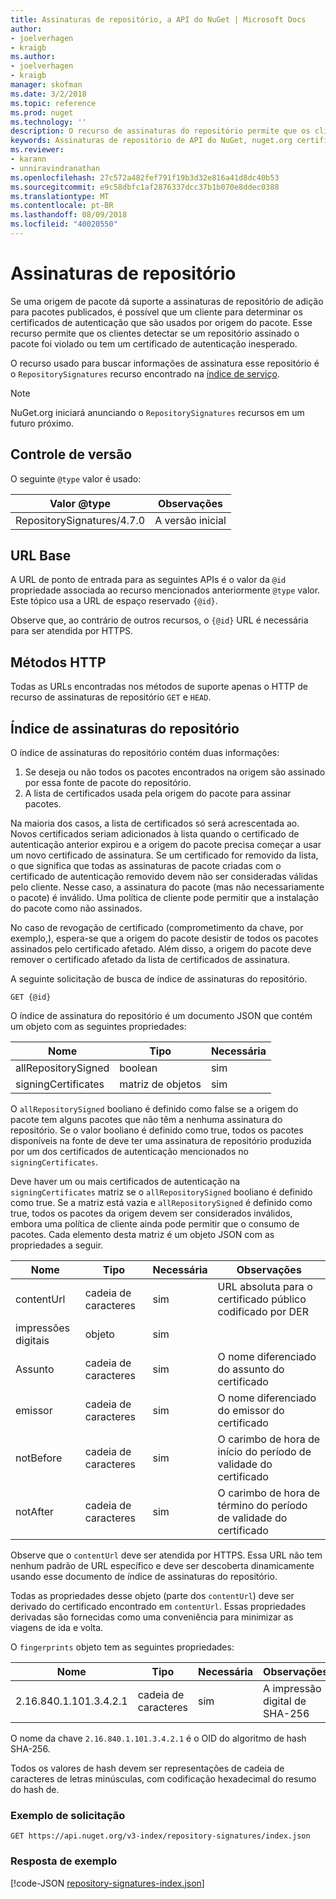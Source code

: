 ```yaml
---
title: Assinaturas de repositório, a API do NuGet | Microsoft Docs
author:
- joelverhagen
- kraigb
ms.author:
- joelverhagen
- kraigb
manager: skofman
ms.date: 3/2/2018
ms.topic: reference
ms.prod: nuget
ms.technology: ''
description: O recurso de assinaturas do repositório permite que os clientes origens de pacote em anunciar o seu repositório de recursos de assinatura.
keywords: Assinaturas de repositório de API do NuGet, nuget.org certificados de assinatura, assinatura do pacote nuget.org
ms.reviewer:
- karann
- unniravindranathan
ms.openlocfilehash: 27c572a482fef791f19b3d32e816a41d8dc40b53
ms.sourcegitcommit: e9c58dbfc1af2876337dcc37b1b070e8ddec0388
ms.translationtype: MT
ms.contentlocale: pt-BR
ms.lasthandoff: 08/09/2018
ms.locfileid: "40020550"
---
```

# <a name="repository-signatures"></a>Assinaturas de repositório

Se uma origem de pacote dá suporte a assinaturas de repositório de adição para pacotes publicados, é possível que um cliente para determinar os certificados de autenticação que são usados por origem do pacote. Esse recurso permite que os clientes detectar se um repositório assinado o pacote foi violado ou tem um certificado de autenticação inesperado.

O recurso usado para buscar informações de assinatura esse repositório é o `RepositorySignatures` recurso encontrado na [índice de serviço](service-index.md).

> [!Note]
> NuGet.org iniciará anunciando o `RepositorySignatures` recursos em um futuro próximo.

## <a name="versioning"></a>Controle de versão

O seguinte `@type` valor é usado:

Valor @type                | Observações
-------------------------- | -----
RepositorySignatures/4.7.0 | A versão inicial

## <a name="base-url"></a>URL Base

A URL de ponto de entrada para as seguintes APIs é o valor da `@id` propriedade associada ao recurso mencionados anteriormente `@type` valor. Este tópico usa a URL de espaço reservado `{@id}`.

Observe que, ao contrário de outros recursos, o `{@id}` URL é necessária para ser atendida por HTTPS.

## <a name="http-methods"></a>Métodos HTTP

Todas as URLs encontradas nos métodos de suporte apenas o HTTP de recurso de assinaturas de repositório `GET` e `HEAD`.

## <a name="repository-signatures-index"></a>Índice de assinaturas do repositório

O índice de assinaturas do repositório contém duas informações:

1. Se deseja ou não todos os pacotes encontrados na origem são assinado por essa fonte de pacote do repositório.
1. A lista de certificados usada pela origem do pacote para assinar pacotes.

Na maioria dos casos, a lista de certificados só será acrescentada ao. Novos certificados seriam adicionados à lista quando o certificado de autenticação anterior expirou e a origem do pacote precisa começar a usar um novo certificado de assinatura. Se um certificado for removido da lista, o que significa que todas as assinaturas de pacote criadas com o certificado de autenticação removido devem não ser consideradas válidas pelo cliente. Nesse caso, a assinatura do pacote (mas não necessariamente o pacote) é inválido. Uma política de cliente pode permitir que a instalação do pacote como não assinados.

No caso de revogação de certificado (comprometimento da chave, por exemplo,), espera-se que a origem do pacote desistir de todos os pacotes assinados pelo certificado afetado. Além disso, a origem do pacote deve remover o certificado afetado da lista de certificados de assinatura.

A seguinte solicitação de busca de índice de assinaturas do repositório.

    GET {@id}

O índice de assinatura do repositório é um documento JSON que contém um objeto com as seguintes propriedades:

Nome                | Tipo             | Necessária
------------------- | ---------------- | --------
allRepositorySigned | boolean          | sim
signingCertificates | matriz de objetos | sim

O `allRepositorySigned` booliano é definido como false se a origem do pacote tem alguns pacotes que não têm a nenhuma assinatura do repositório. Se o valor booliano é definido como true, todos os pacotes disponíveis na fonte de deve ter uma assinatura de repositório produzida por um dos certificados de autenticação mencionados no `signingCertificates`.

Deve haver um ou mais certificados de autenticação na `signingCertificates` matriz se o `allRepositorySigned` booliano é definido como true. Se a matriz está vazia e `allRepositorySigned` é definido como true, todos os pacotes da origem devem ser considerados inválidos, embora uma política de cliente ainda pode permitir que o consumo de pacotes. Cada elemento desta matriz é um objeto JSON com as propriedades a seguir.

Nome         | Tipo   | Necessária | Observações
------------ | ------ | -------- | -----
contentUrl   | cadeia de caracteres | sim      | URL absoluta para o certificado público codificado por DER
impressões digitais | objeto | sim      |
Assunto      | cadeia de caracteres | sim      | O nome diferenciado do assunto do certificado
emissor       | cadeia de caracteres | sim      | O nome diferenciado do emissor do certificado
notBefore    | cadeia de caracteres | sim      | O carimbo de hora de início do período de validade do certificado
notAfter     | cadeia de caracteres | sim      | O carimbo de hora de término do período de validade do certificado

Observe que o `contentUrl` deve ser atendida por HTTPS. Essa URL não tem nenhum padrão de URL específico e deve ser descoberta dinamicamente usando esse documento de índice de assinaturas do repositório. 

Todas as propriedades desse objeto (parte dos `contentUrl`) deve ser derivado do certificado encontrado em `contentUrl`.
Essas propriedades derivadas são fornecidas como uma conveniência para minimizar as viagens de ida e volta.

O `fingerprints` objeto tem as seguintes propriedades:

Nome                   | Tipo   | Necessária | Observações
---------------------- | ------ | -------- | -----
2.16.840.1.101.3.4.2.1 | cadeia de caracteres | sim      | A impressão digital de SHA-256

O nome da chave `2.16.840.1.101.3.4.2.1` é o OID do algoritmo de hash SHA-256.

Todos os valores de hash devem ser representações de cadeia de caracteres de letras minúsculas, com codificação hexadecimal do resumo do hash de.

### <a name="sample-request"></a>Exemplo de solicitação

    GET https://api.nuget.org/v3-index/repository-signatures/index.json

### <a name="sample-response"></a>Resposta de exemplo

[!code-JSON [repository-signatures-index.json](./_data/repository-signatures-index.json)]
